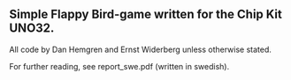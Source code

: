 ## Simple Flappy Bird-game written for the Chip Kit UNO32. 
All code by Dan Hemgren and Ernst Widerberg unless otherwise stated.

For further reading, see report_swe.pdf (written in swedish).